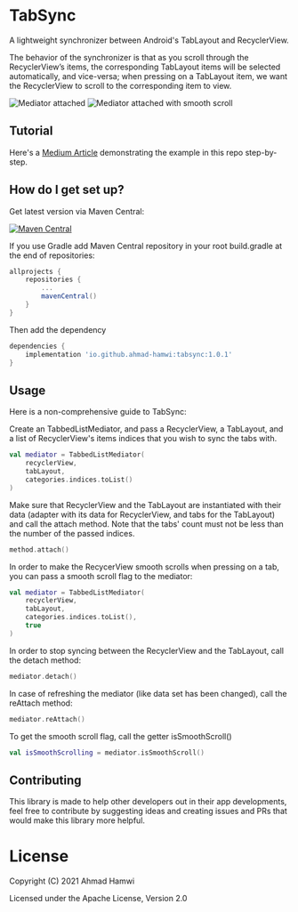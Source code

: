 # TabSync #

A lightweight synchronizer between Android's TabLayout and RecyclerView.

The behavior of the synchronizer is that as you scroll through the RecyclerView’s items, the corresponding TabLayout items will be selected automatically, and vice-versa; when pressing on a TabLayout item, we want the RecyclerView to scroll to the corresponding item to view.


![Mediator attached](https://media.giphy.com/media/T1cDzfvY3KzQn7kp5d/giphy.gif)
![Mediator attached with smooth scroll](https://media.giphy.com/media/MTS4wKN5EenEqgCPw7/giphy.gif)

## Tutorial ##
Here's a [Medium Article](https://ahmad-hamwi.medium.com/synchronize-recyclerview-with-tablayout-3c5da4f3b18b) demonstrating the example in this repo step-by-step.

## How do I get set up? ##

Get latest version via Maven Central:

[![Maven Central](https://maven-badges.herokuapp.com/maven-central/io.github.ahmad-hamwi/tabsync/badge.svg)](https://maven-badges.herokuapp.com/maven-central/io.github.ahmad-hamwi/tabsync)

If you use Gradle add Maven Central repository in your root build.gradle at the end of repositories:

```groovy
allprojects {
    repositories {
        ...
        mavenCentral()
    }
}
```

Then add the dependency

```groovy
dependencies {
    implementation 'io.github.ahmad-hamwi:tabsync:1.0.1'
}
```

## Usage ##

Here is a non-comprehensive guide to TabSync:

Create an TabbedListMediator, and pass a RecyclerView, a TabLayout, and a list of RecyclerView's items indices that you wish to sync the tabs with.

```kotlin
val mediator = TabbedListMediator(
    recyclerView,
    tabLayout,
    categories.indices.toList()
)
```

Make sure that RecyclerView and the TabLayout are instantiated with their data (adapter with its
data for RecyclerView, and tabs for the TabLayout) and call the attach method. Note that the tabs'
count must not be less than the number of the passed indices.

```kotlin
method.attach()
```

In order to make the RecycerView smooth scrolls when pressing on a tab, you can pass a smooth scroll
flag to the mediator:

```kotlin
val mediator = TabbedListMediator(
    recyclerView,
    tabLayout,
    categories.indices.toList(),
    true
)
```

In order to stop syncing between the RecyclerView and the TabLayout, call the detach method:

```kotlin
mediator.detach()
```

In case of refreshing the mediator (like data set has been changed), call the reAttach method:

```kotlin
mediator.reAttach()
```

To get the smooth scroll flag, call the getter isSmoothScroll()

```kotlin
val isSmoothScrolling = mediator.isSmoothScroll()
```

## Contributing ##
This library is made to help other developers out in their app developments, feel free to contribute by suggesting ideas and creating issues and PRs that would make this library more helpful.

# License

Copyright (C) 2021 Ahmad Hamwi

Licensed under the Apache License, Version 2.0
